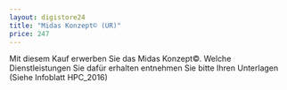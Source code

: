 ```yaml
---
layout: digistore24
title: "Midas Konzept© (UR)"
price: 247
---
```

<p>Mit diesem Kauf erwerben Sie das Midas Konzept&#xA9;. Welche Dienstleistungen Sie daf&#xFC;r erhalten entnehmen Sie bitte Ihren Unterlagen (Siehe Infoblatt HPC_2016)</p>